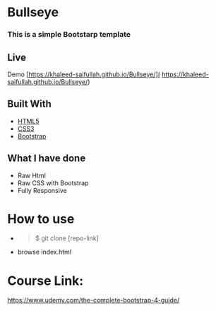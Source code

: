 
# Bullseye

### This is a simple Bootstarp template


## Live
Demo [https://khaleed-saifullah.github.io/Bullseye/]( https://khaleed-saifullah.github.io/Bullseye/)


## Built With

* [HTML5](https://developer.mozilla.org/en-US/docs/Web/Guide/HTML/HTML5)
* [CSS3](https://developer.mozilla.org/en-US/docs/Web/CSS/CSS3)
* [Bootstrap](https://getbootstrap.com/docs/4.2/getting-started/introduction/)

## What I have done

* Raw Html
* Raw CSS with Bootstrap
* Fully Responsive

# How to use
* >$ git clone [repo-link]
* browse index.html


# Course Link:

https://www.udemy.com/the-complete-bootstrap-4-guide/


